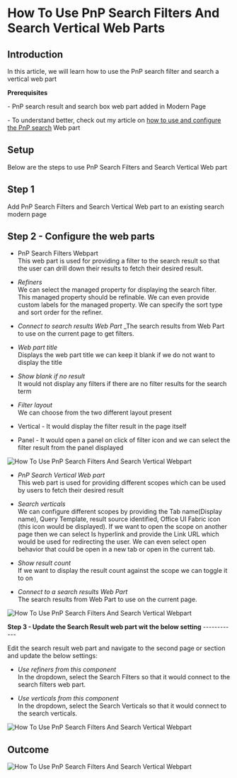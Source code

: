 # How To Use PnP Search Filters And Search Vertical Web Parts


Introduction
------------

In this article, we will learn how to use the PnP search filter and search a vertical web part  
  
**Prerequisites**

  
\- PnP search result and search box web part added in Modern Page

  
\- To understand better, check out my article on [how to use and configure the PnP search](https://www.c-sharpcorner.com/article/how-to-use-and-configure-pnp-search-webpart/) Web part

Setup
-----

Below are the steps to use PnP Search Filters and Search Vertical Web part

**Step 1**
------------

Add PnP Search Filters and Search Vertical Web part to an existing search modern page

**Step 2 - Configure the web parts**
------------

*   PnP Search Filters Webpart  
    This web part is used for providing a filter to the search result so that the user can drill down their results to fetch their desired result.

*   _Refiners_  
    We can select the managed property for displaying the search filter. This managed property should be refinable. We can even provide custom labels for the managed property. We can specify the sort type and sort order for the refiner.

*   _Connect to search results Web Part_
    _The search results from Web Part to use on the current page to get filters.

*   _Web part title_  
    Displays the web part title we can keep it blank if we do not want to display the title

*   _Show blank if no result_  
    It would not display any filters if there are no filter results for the search term

*   _Filter layout_  
    We can choose from the two different layout present  
      
    

*   Vertical - It would display the filter result in the page itself
*   Panel - It would open a panel on click of filter icon and we can select the filter result from the panel displayed

![How To Use PnP Search Filters And Search Vertical Webpart](https://f4n3x6c5.stackpathcdn.com/article/how-to-use-pnp-search-filters-and-search-vertical-webpart/Images/1_SearchFilter.png)

*   _PnP Search Vertical Web part_  
    This web part is used for providing different scopes which can be used by users to fetch their desired result  
      
    

*   _Search verticals_  
    We can configure different scopes by providing the Tab name(Display name), Query Template, result source identified, Office UI Fabric icon (this icon would be displayed). If we want to open the scope on another page then we can select Is hyperlink and provide the Link URL which would be used for redirecting the user. We can even select open behavior that could be open in a new tab or open in the current tab.

*   _Show result count_  
    If we want to display the result count against the scope we can toggle it to on

*   _Connect to a search results Web Part_  
    The search results from Web Part to use on the current page.

![How To Use PnP Search Filters And Search Vertical Webpart](https://f4n3x6c5.stackpathcdn.com/article/how-to-use-pnp-search-filters-and-search-vertical-webpart/Images/2_SearchVerticals.png)

**Step 3 - Update the Search Result web part wit the below setting**
------------ 

Edit the search result web part and navigate to the second page or section and update the below settings:

*   _Use refiners from this component_  
    In the dropdown, select the Search Filters so that it would connect to the search filters web part.

*   _Use verticals from this component_  
    In the dropdown, select the Search Verticals so that it would connect to the search verticals.

![How To Use PnP Search Filters And Search Vertical Webpart](https://f4n3x6c5.stackpathcdn.com/article/how-to-use-pnp-search-filters-and-search-vertical-webpart/Images/3_SearchResults.png)

**Outcome**
------------

![How To Use PnP Search Filters And Search Vertical Webpart](https://f4n3x6c5.stackpathcdn.com/article/how-to-use-pnp-search-filters-and-search-vertical-webpart/Images/4_Outcome.png)
